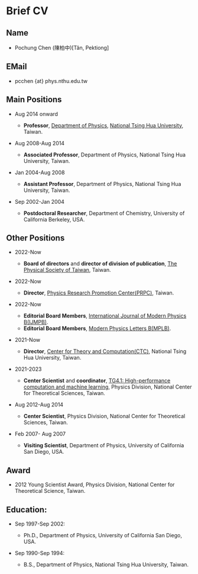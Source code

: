 # Brief CV

## Name
* Pochung Chen (陳柏中)[Tân, Pektiong]

## EMail
* pcchen {at} phys.nthu.edu.tw

## Main Positions

* Aug 2014 onward
  * **Professor**, [Department of Physics](http://www.phys.nthu.edu.tw), [National Tsing Hua University](http://www.nthu.edu.tw), Taiwan.

* Aug 2008-Aug 2014
  * **Associated Professor**, Department of Physics, National Tsing Hua University, Taiwan.

* Jan 2004-Aug 2008
  * **Assistant Professor**, Department of Physics, National Tsing Hua University, Taiwan.

* Sep 2002-Jan 2004
  * **Postdoctoral Researcher**, Department of Chemistry, University of California Berkeley, USA.

## Other Positions
* 2022-Now
  * **Board of directors** and **director of division of publication**, [The Physical Society of Taiwan](https://www.ps-taiwan.org/en), Taiwan.

* 2022-Now
  * **Director**, [Physics Research Promotion Center(PRPC)](http://prpc.phys.nthu.edu.tw), Taiwan.

* 2022-Now
  * **Editorial Board Members**, [International Journal of Modern Physics B(IJMPB)](https://www.worldscientific.com/worldscinet/ijmpb).
  * **Editorial Board Members**, [Modern Physics Letters B(MPLB)](https://www.worldscientific.com/worldscinet/mplb).

* 2021-Now
  * **Director**, [Center for Theory and Computation(CTC)](http://www.ctc.nthu.edu.tw/), National Tsing Hua University, Taiwan.

* 2021-2023
  * **Center Scientist** and **coordinator**, [TG4.1: High-performance computation and machine learning](https://www.phys.ncts.ntu.edu.tw/en/program/Thematic_Groups/TG4_1), Physics Division, National Center for Theoretical Sciences, Taiwan.

* Aug 2012-Aug 2014
  * **Center Scientist**, Physics Division, National Center for Theoretical Sciences, Taiwan.

* Feb 2007- Aug 2007
  * **Visiting Scientist**, Department of Physics, University of California San Diego, USA.

## Award
* 2012 Young Scientist Award, Physics Division, National Center for Theoretical Science, Taiwan.

## Education:
* Sep 1997-Sep 2002:
  * Ph.D., Department of Physics, University of California San Diego, USA.

* Sep 1990-Sep 1994:
  * B.S., Department of Physics, National Tsing Hua University, Taiwan.
